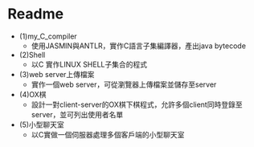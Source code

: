 # Readme
* (1)my_C_compiler 
    * 使用JASMIN與ANTLR，實作C語言子集編譯器，產出java bytecode
* (2)Shell
    * 以C 實作LINUX SHELL子集合的程式
* (3)web server上傳檔案
    * 實作一個web server，可從瀏覽器上傳檔案並儲存至server
* (4)OX棋
    * 設計一對client-server的OX棋下棋程式，允許多個client同時登錄至server，並可列出使用者名單
* (5)小型聊天室
    * 以C實做一個伺服器處理多個客戶端的小型聊天室